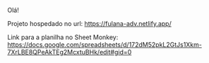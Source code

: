 Olá!

Projeto hospedado no url: https://fulana-adv.netlify.app/

Link para a planilha no Sheet Monkey: https://docs.google.com/spreadsheets/d/172dM52pkL2GtJs1Xkm-7XrLBE8QPeAkTEg2McxtuBHk/edit#gid=0
